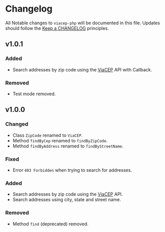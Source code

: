# Changelog
All Notable changes to `viacep-php` will be documented in this file.
Updates should follow the [Keep a CHANGELOG](http://keepachangelog.com/) principles.

## v1.0.1

### Added
- Search addresses by zip code using the [ViaCEP](https://viacep.com.br) API with Callback.

### Removed
- Test mode removed.

## v1.0.0

### Changed
- Class `ZipCode` renamed to `ViaCEP`.
- Method `findByCep` renamed to `findByZipCode`.
- Method `findByAddress` renamed to `findByStreetName`.

### Fixed
- Error `403 Forbidden` when trying to search for addresses.

### Added
- Search addresses by zip code using the [ViaCEP](https://viacep.com.br) API.
- Search addresses using city, state and street name.

### Removed
- Method `find` (deprecated) removed.
